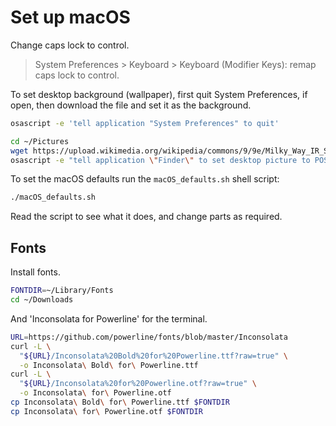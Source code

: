 Set up macOS
============

Change caps lock to control.

> System Preferences > Keyboard > Keyboard (Modifier Keys): remap caps lock to control.

To set desktop background (wallpaper), first quit System Preferences, if open, then download the file and set it as the background.

```bash
osascript -e 'tell application "System Preferences" to quit'

cd ~/Pictures
wget https://upload.wikimedia.org/wikipedia/commons/9/9e/Milky_Way_IR_Spitzer.jpg
osascript -e "tell application \"Finder\" to set desktop picture to POSIX file \"$HOME/Pictures/Milky_Way_IR_Spitzer.jpg\""
```

To set the macOS defaults run the `macOS_defaults.sh` shell script:

```bash
./macOS_defaults.sh
```

Read the script to see what it does, and change parts as required.

Fonts
-----

Install fonts.

```bash
FONTDIR=~/Library/Fonts
cd ~/Downloads
```

And 'Inconsolata for Powerline' for the terminal.

```bash
URL=https://github.com/powerline/fonts/blob/master/Inconsolata
curl -L \
  "${URL}/Inconsolata%20Bold%20for%20Powerline.ttf?raw=true" \
  -o Inconsolata\ Bold\ for\ Powerline.ttf
curl -L \
  "${URL}/Inconsolata%20for%20Powerline.otf?raw=true" \
  -o Inconsolata\ for\ Powerline.otf
cp Inconsolata\ Bold\ for\ Powerline.ttf $FONTDIR
cp Inconsolata\ for\ Powerline.otf $FONTDIR
```
